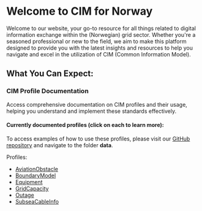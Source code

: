 # Welcome to CIM for Norway

Welcome to our website, your go-to resource for all things related to digital information exchange within the (Norwegian) grid sector. Whether you're a seasoned professional or new to the field, we aim to make this platform designed to provide you with the latest insights and resources to help you navigate and excel in the utilization of CIM (Common Information Model). 
## What You Can Expect: 
### CIM Profile Documentation 
Access comprehensive documentation on CIM profiles and their usage, helping you understand and implement these standards effectively.

#### Currently documented profiles (click on each to learn more): 
To access examples of how to use these profiles, please visit our [GitHub repository](https://github.com/3lbits/NoCIMExtensions) and navigate to the folder **data**.

Profiles:

- [AviationObstacle](/Models/Profiles/AviationObstacle/)
- [BoundaryModel](/Models/Profiles/BoundaryModel/)
- [Equipment](/Models/Profiles/Equipment/)
- [GridCapacity](/Models/Profiles/GridCapacity/)
- [Outage](/Models/Profiles/Outage/)
- [SubseaCableInfo](/Models/Profiles/SubseaCableInfo/)
